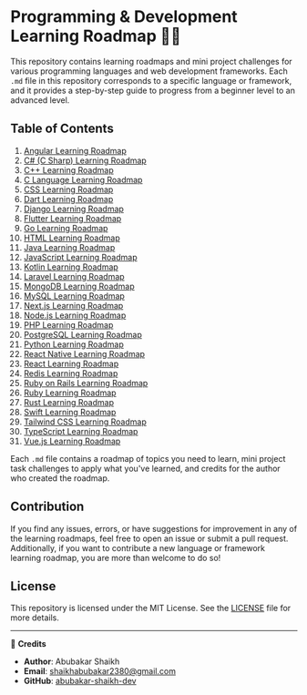 # Programming & Development Learning Roadmap 🚀🌐

This repository contains learning roadmaps and mini project challenges for various programming languages and web development frameworks. Each `.md` file in this repository corresponds to a specific language or framework, and it provides a step-by-step guide to progress from a beginner level to an advanced level.

## Table of Contents
1. [Angular Learning Roadmap](angular.md)
2. [C# (C Sharp) Learning Roadmap](c#.md)
3. [C++ Learning Roadmap](c++.md)
4. [C Language Learning Roadmap](c.md)
5. [CSS Learning Roadmap](css.md)
6. [Dart Learning Roadmap](dart.md)
7. [Django Learning Roadmap](django.md)
8. [Flutter Learning Roadmap](flutter.md)
9. [Go Learning Roadmap](go.md)
10. [HTML Learning Roadmap](html.md)
11. [Java Learning Roadmap](java.md)
12. [JavaScript Learning Roadmap](javascript.md)
13. [Kotlin Learning Roadmap](kotlin.md)
14. [Laravel Learning Roadmap](laravel.md)
15. [MongoDB Learning Roadmap](mongodb.md)
16. [MySQL Learning Roadmap](mysql.md)
17. [Next.js Learning Roadmap](nextjs.md)
18. [Node.js Learning Roadmap](nodejs.md)
19. [PHP Learning Roadmap](php.md)
20. [PostgreSQL Learning Roadmap](postgresql.md)
21. [Python Learning Roadmap](python.md)
22. [React Native Learning Roadmap](react-native.md)
23. [React Learning Roadmap](react.md)
24. [Redis Learning Roadmap](redis.md)
25. [Ruby on Rails Learning Roadmap](ruby-on-rails.md)
26. [Ruby Learning Roadmap](ruby.md)
27. [Rust Learning Roadmap](rust.md)
28. [Swift Learning Roadmap](swift.md)
29. [Tailwind CSS Learning Roadmap](tailwindcss.md)
30. [TypeScript Learning Roadmap](typescript.md)
31. [Vue.js Learning Roadmap](vue.md)

Each `.md` file contains a roadmap of topics you need to learn, mini project task challenges to apply what you've learned, and credits for the author who created the roadmap.

## Contribution
If you find any issues, errors, or have suggestions for improvement in any of the learning roadmaps, feel free to open an issue or submit a pull request. Additionally, if you want to contribute a new language or framework learning roadmap, you are more than welcome to do so!

## License
This repository is licensed under the MIT License. See the [LICENSE](LICENSE) file for more details.

---

📝 **Credits**
- **Author**: Abubakar Shaikh
- **Email**: shaikhabubakar2380@gmail.com
- **GitHub**: [abubakar-shaikh-dev](https://github.com/abubakar-shaikh-dev)

